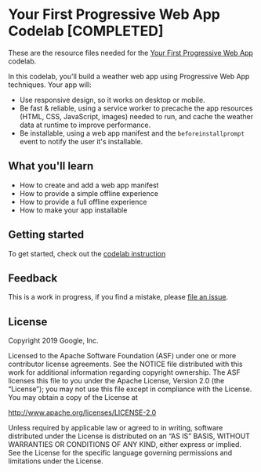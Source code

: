 # Your First Progressive Web App Codelab [COMPLETED]

These are the resource files needed for the
[Your First Progressive Web App][codelab] codelab.

In this codelab, you'll  build a weather web app using Progressive Web App
techniques. Your app will:

* Use responsive design, so it works on desktop or mobile.
* Be fast & reliable, using a service worker to precache the app resources
  (HTML, CSS, JavaScript, images) needed to run, and cache the weather data
  at runtime to improve performance.
* Be installable, using a web app manifest and the `beforeinstallprompt` event
  to notify the user it's installable.


## What you'll learn

* How to create and add a web app manifest
* How to provide a simple offline experience
* How to provide a full offline experience
* How to make your app installable

## Getting started

To get started, check out the [codelab instruction][codelab]


## Feedback

This is a work in progress, if you find a mistake, please [file an issue][git-issue].


## License

Copyright 2019 Google, Inc.

Licensed to the Apache Software Foundation (ASF) under one or more contributor
license agreements. See the NOTICE file distributed with this work for
additional information regarding copyright ownership. The ASF licenses this
file to you under the Apache License, Version 2.0 (the “License”); you may not
use this file except in compliance with the License. You may obtain a copy of
the License at

http://www.apache.org/licenses/LICENSE-2.0

Unless required by applicable law or agreed to in writing, software distributed
under the License is distributed on an “AS IS” BASIS, WITHOUT WARRANTIES OR
CONDITIONS OF ANY KIND, either express or implied. See the License for the
specific language governing permissions and limitations under the License.


[codelab]: https://codelabs.developers.google.com/codelabs/your-first-pwapp/
[git-issue]: https://github.com/googlecodelabs/your-first-pwapp/issues

